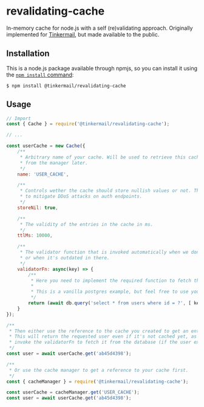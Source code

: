 # revalidating-cache

In-memory cache for node.js with a self (re)validating approach. Originally implemented for [Tinkermail](https://www.tinkermail.io), but made available to the public.

## Installation

This is a node.js package available through npmjs, so you can install it using the [`npm install` command](https://docs.npmjs.com/getting-started/installing-npm-packages-locally):

```console
$ npm install @tinkermail/revalidating-cache
```

## Usage

```js
// Import
const { Cache } = require('@tinkermail/revalidating-cache');

// ...

const userCache = new Cache({
    /**
     * Arbitrary name of your cache. Will be used to retrieve this cache instance
     * from the manager later.
     */
    name: 'USER_CACHE',

    /**
     * Controls wether the cache should store nullish values or not. This is a great way
     * to mitigate DDoS attacks on auth endpoints.
     */
    storeNil: true,

    /**
     * The validity of the entries in the cache in ms.
     */
    ttlMs: 10000,

    /**
     * The validator function that is invoked automatically when we don't have a reference to a cache entry
     * or when it's outdated in there.
     */
    validatorFn: async(key) => {
        /**
         * Here you need to implement the required function to fetch the entry to be cached.
         *
         * This is a vanilla postgres example, but feel free to use your preferred method.
         */
        return (await db.query('select * from users where id = ?', [ key ]))[ 0 ];
    }
});

/**
 * Then either use the reference to the cache you created to get an entry
 * This will return the requested user even if it's not cached yet, as it will
 * invoke the validatorFn to fetch it from the database (if the user exists, of couse).
 */
const user = await userCache.get('ab45d4398');

/**
 * Or use the cache manager to get a reference to your cache first.
 */
const { cacheManager } = require('@tinkermail/revalidating-cache');

const userCache = cacheManager.get('USER_CACHE');
const user = await userCache.get('ab45d4398');
```

